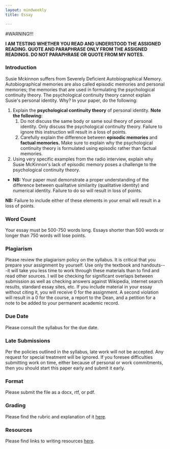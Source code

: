 ```yaml
---
layout: mindweekly
title: Essay

---
```


#WARNING!!!

**I AM TESTING WHETHER YOU READ AND UNDERSTOOD THE ASSIGNED READING. QUOTE AND PARAPHRASE ONLY FROM THE ASSIGNED READINGS. DO NOT PARAPHRASE OR QUOTE FROM MY NOTES.**

### Introduction

Susie Mckinnon suffers from Severely Deficient Autobiographical Memory. Autobiographical memories are also called episodic memories and personal memories; the memories that are used in formulating the psychological continuity theory. The psychological continuity theory cannot explain Susie's personal identity. Why? In your paper, do the following: 

1. Explain the **psychological continuity theory** of personal identity. **Note the following:**
	1. Do not discuss the same body or same soul theory of personal identity. Only discuss the psychological continuity theory. Failure to ignore this instruction will result in a loss of points.
	2. Carefully explain the difference between **episodic memories** and **factual memories.** Make sure to explain why the psychological continuity theory is formulated using episodic rather than factual memories. 
2. Using very specific examples from the radio interview, explain why Susie McKinnon's lack of episodic memory poses a challenge to the psychological continuity theory. 
  +  **NB:** Your paper must demonstrate a proper understanding of the difference between qualitative similarity (qualitative identity) and numerical identity. Failure to do so will result in loss of points.     

**NB:** Failure to include either of these elements in your email will result in a loss of points. 


### Word Count

Your essay must be 500-750 words long. Essays shorter than 500 words or longer than 750 words will lose points.

### Plagiarism

Please review the plagiarism policy on the syllabus. It is critical that you prepare your assignment by yourself. Use only the textbook and handouts---it will take you less time to work through these materials than to find and read other sources. I will be checking for significant overlaps between submission as well as checking answers against Wikipedia, internet search results, standard essay sites, etc. If you include material in your essay without citing it, you will receive 0 for the assignment. A second violation will result in a 0 for the course, a report to the Dean, and a petition for a note to be added to your permanent academic record. 

### Due Date
Please consult the syllabus for the due date.

### Late Submissions

Per the policies outlined in the syllabus, late work will not be accepted. Any request for special treatment will be ignored. If you foresee difficulties submitting work on time, either because of personal or work commitments, then you should start this paper early and submit it early. 

### Format
Please submit the file as a docx, rtf, or pdf. 

### Grading
Please find the rubric and explanation of it [here](/resources/grading/).

### Resources
Please find links to writing resources [here](/resources/).








